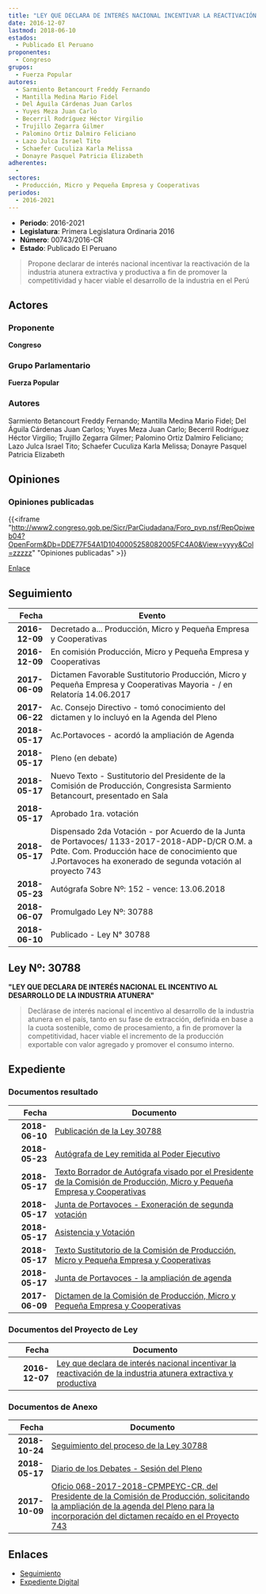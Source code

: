 ```yaml
---
title: "LEY QUE DECLARA DE INTERÉS NACIONAL INCENTIVAR LA REACTIVACIÓN DE LA INDUSTRIA ATUNERA EXTRACTIVA Y PRODUCTIVA"
date: 2016-12-07
lastmod: 2018-06-10
estados: 
  - Publicado El Peruano
proponentes: 
  - Congreso
grupos: 
  - Fuerza Popular
autores: 
  - Sarmiento Betancourt Freddy Fernando
  - Mantilla Medina Mario Fidel
  - Del Águila Cárdenas Juan Carlos
  - Yuyes Meza Juan Carlo
  - Becerril Rodríguez Héctor Virgilio
  - Trujillo Zegarra Gilmer
  - Palomino Ortiz Dalmiro Feliciano
  - Lazo Julca Israel Tito
  - Schaefer Cuculiza Karla Melissa
  - Donayre Pasquel Patricia Elizabeth
adherentes: 
  - 
sectores: 
  - Producción, Micro y Pequeña Empresa y Cooperativas
periodos: 
  - 2016-2021
---
```


- **Periodo**: 2016-2021
- **Legislatura**: Primera Legislatura Ordinaria 2016
- **Número**: 00743/2016-CR
- **Estado**: Publicado El Peruano

> Propone declarar de interés nacional incentivar la reactivación de la industria atunera extractiva y productiva a fin de promover la competitividad y hacer viable el desarrollo de la industria en el Perú


## Actores

### Proponente

**Congreso**

### Grupo Parlamentario

**Fuerza Popular**

### Autores

Sarmiento Betancourt Freddy Fernando; Mantilla Medina Mario Fidel; Del Águila Cárdenas Juan Carlos; Yuyes Meza Juan Carlo; Becerril Rodríguez Héctor Virgilio; Trujillo Zegarra Gilmer; Palomino Ortiz Dalmiro Feliciano; Lazo Julca Israel Tito; Schaefer Cuculiza Karla Melissa; Donayre Pasquel Patricia Elizabeth


## Opiniones

### Opiniones publicadas

{{<iframe "http://www2.congreso.gob.pe/Sicr/ParCiudadana/Foro_pvp.nsf/RepOpiweb04?OpenForm&Db=DDE77F54A1D1040005258082005FC4A0&View=yyyy&Col=zzzzz" "Opiniones publicadas" >}}

[Enlace](http://www2.congreso.gob.pe/Sicr/ParCiudadana/Foro_pvp.nsf/RepOpiweb04?OpenForm&Db=DDE77F54A1D1040005258082005FC4A0&View=yyyy&Col=zzzzz)

## Seguimiento

| Fecha | Evento |
|------:|--------|
| **2016-12-09** | Decretado a... Producción, Micro y Pequeña Empresa y Cooperativas|
| **2016-12-09** | En comisión Producción, Micro y Pequeña Empresa y Cooperativas|
| **2017-06-09** | Dictamen Favorable Sustitutorio Producción, Micro y Pequeña Empresa y Cooperativas Mayoria - / en Relatoría 14.06.2017|
| **2017-06-22** | Ac. Consejo Directivo - tomó conocimiento del dictamen y lo incluyó en la Agenda del Pleno|
| **2018-05-17** | Ac.Portavoces - acordó la ampliación de Agenda|
| **2018-05-17** | Pleno (en debate)|
| **2018-05-17** | Nuevo Texto - Sustitutorio del Presidente de la Comisión de Producción, Congresista Sarmiento Betancourt, presentado en Sala|
| **2018-05-17** | Aprobado 1ra. votación|
| **2018-05-17** | Dispensado 2da Votación - por Acuerdo de la Junta de Portavoces/ 1133-2017-2018-ADP-D/CR O.M. a Pdte. Com. Producción hace de conocimiento que J.Portavoces ha exonerado de segunda votación al proyecto 743|
| **2018-05-23** | Autógrafa Sobre Nº: 152 - vence: 13.06.2018|
| **2018-06-07** | Promulgado Ley Nº: 30788|
| **2018-06-10** | Publicado - Ley N° 30788|

## Ley Nº: 30788

**"LEY QUE DECLARA DE INTERÉS NACIONAL EL INCENTIVO AL DESARROLLO DE LA INDUSTRIA ATUNERA"**

> Declárase de interés nacional el incentivo al desarrollo de la industria atunera en el país, tanto en su fase de extracción, definida en base a la cuota sostenible, como de procesamiento, a fin de promover la competitividad, hacer viable el incremento de la producción exportable con valor agregado y promover el consumo interno.


## Expediente


### Documentos resultado

| Fecha | Documento |
|------:|--------|
| **2018-06-10** | [Publicación de la Ley 30788](http://www.leyes.congreso.gob.pe/Documentos/2016_2021/ADLP/Normas_Legales/30788-LEY.pdf) |
| **2018-05-23** | [Autógrafa de Ley remitida al Poder Ejecutivo](http://www.leyes.congreso.gob.pe/Documentos/2016_2021/ADLP/Texto_Aprobado/AU0074320180523.pdf) |
| **2018-05-17** | [Texto Borrador de Autógrafa visado por el Presidente de la Comisión de Producción, Micro y Pequeña Empresa y Cooperativas](http://www.leyes.congreso.gob.pe/Documentos/2016_2021/Texto_Borrador_de_Autografa/BAU0074320180517.pdf) |
| **2018-05-17** | [Junta de Portavoces - Exoneración de segunda votación](http://www.leyes.congreso.gob.pe/Documentos/2016_2021/Acuerdos/Junta_Portavoces/AJP00743_20180517.pdf) |
| **2018-05-17** | [Asistencia y Votación](http://www.leyes.congreso.gob.pe/Documentos/2016_2021/Asistencia_y_Votacion/Proyectos_de_Ley/AV00743_20180517.pdf) |
| **2018-05-17** | [Texto Sustitutorio de la Comisión de Producción, Micro y Pequeña Empresa y Cooperativas](http://www.leyes.congreso.gob.pe/Documentos/2016_2021/Texto_Sustitutorio/Proyectos_de_Ley/TS00743_20180517.pdf) |
| **2018-05-17** | [Junta de Portavoces - la ampliación de agenda](http://www.leyes.congreso.gob.pe/Documentos/2016_2021/Acuerdos/Junta_Portavoces/AJP0074320180517.pdf) |
| **2017-06-09** | [Dictamen de la Comisión de Producción, Micro y Pequeña Empresa y Cooperativas](http://www.leyes.congreso.gob.pe/Documentos/2016_2021/Dictamenes/Proyectos_de_Ley/00743DC18MAY_20170609.pdf) |

### Documentos del Proyecto de Ley

| Fecha | Documento |
|------:|--------|
| **2016-12-07** | [Ley que declara de interés nacional incentivar la reactivación de la industria atunera extractiva y productiva](http://www.leyes.congreso.gob.pe/Documentos/2016_2021/Proyectos_de_Ley_y_de_Resoluciones_Legislativas/PL0074320161207..pdf) |

### Documentos de Anexo

| Fecha | Documento |
|------:|--------|
| **2018-10-24** | [Seguimiento del proceso de la Ley 30788](http://www.leyes.congreso.gob.pe/Documentos/2016_2021/Seguimiento_de_Proyectos_de_Ley/00743PL20181228.pdf) |
| **2018-05-17** | [Diario de los Debates - Sesión del Pleno](http://www.leyes.congreso.gob.pe/Documentos/2016_2021/ADLP/Diario_Debates/30788-TDD.pdf) |
| **2017-10-09** | [Oficio 068-2017-2018-CPMPEYC-CR, del Presidente de la Comisión de Producción, solicitando la ampliación de la agenda del Pleno para la incorporación del dictamen recaído en el Proyecto 743](http://www.leyes.congreso.gob.pe/Documentos/2016_2021/Oficios/Comisiones_Ordinarias/OFICIO-068-2017-2018-CPMPEYC-CR.PDF) |

## Enlaces 

- [Seguimiento](http://www2.congreso.gob.pe/Sicr/TraDocEstProc/CLProLey2016.nsf/f7fff46988ca05b1052578e100829cc7/e53a60f6a3a5f03605258082005a6de1?OpenDocument)
- [Expediente Digital](http://www2.congreso.gob.pe/Sicr/TraDocEstProc/CLProLey2016.nsf/f7fff46988ca05b1052578e100829cc7/e53a60f6a3a5f03605258082005a6de1?OpenDocument&Click=05257FB7005EB655.eb71d0cf91d8294e05256cdf006b5706/$Body/0.1C6C)
